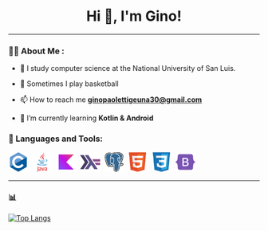 <div id="header" align="center">
    <h1 align="center">Hi 👋, I'm Gino!</h1>
</div>

---

### 👨‍💻 About Me :

- 📝 I study computer science at the National University of San Luis.

- 💬 Sometimes I play basketball

- 📫 How to reach me **ginopaolettigeuna30@gmail.com**

- 🌱 I’m currently learning **Kotlin & Android**



<div align="left">
    <h3>🔨 Languages and Tools:</h3>
    <div>
        <img src="https://github.com/devicons/devicon/blob/master/icons/c/c-original.svg" title="C" alt="C" width="40" 
        height="40"/>&nbsp;
        <img src="https://github.com/devicons/devicon/blob/master/icons/java/java-original-wordmark.svg" title="java" alt="java" width="40" height="40"/>&nbsp;
        <img src="https://github.com/devicons/devicon/blob/master/icons/kotlin/kotlin-original.svg" title="kotlin" alt="kotlin" width="40" height="40"/>&nbsp;
        <img src="https://github.com/devicons/devicon/blob/master/icons/haskell/haskell-original.svg" title="haskell" alt="haskell" width="40" height="40"/>&nbsp;
        <img src="https://github.com/devicons/devicon/blob/master/icons/postgresql/postgresql-original.svg" title="postgre" alt="postgre" width="40" height="40"/>&nbsp;
        <img src="https://github.com/devicons/devicon/blob/master/icons/html5/html5-original.svg" title="HTML5" alt="HTML" width="40" height="40"/>&nbsp;
        <img src="https://github.com/devicons/devicon/blob/master/icons/css3/css3-original.svg"  title="CSS3" alt="CSS" width="40" height="40"/>&nbsp;
        <img src="https://github.com/devicons/devicon/blob/master/icons/bootstrap/bootstrap-plain.svg" title="Bootstrap" alt="Bootstrap" width="40" height="40"/>&nbsp;
      </div>
</div>

---

### 📊 
[![Top Langs](https://github-readme-stats.vercel.app/api/top-langs/?username=gipage&theme=tokyonight)](https://github.com/anuraghazra/github-readme-stats)
